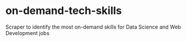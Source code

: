 # on-demand-tech-skills
Scraper to identify the most on-demand skills for Data Science and Web Development jobs
